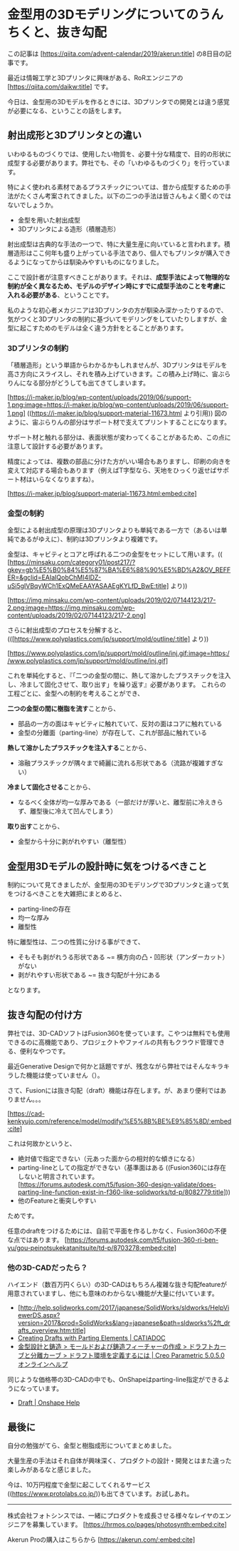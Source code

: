 # 金型用の3Dモデリングについてのうんちくと、抜き勾配

この記事は [https://qiita.com/advent-calendar/2019/akerun:title] の8日目の記事です。

最近は情報工学と3Dプリンタに興味がある、RoRエンジニアの[https://qiita.com/daikw:title] です。

今日は、金型用の3Dモデルを作るときには、3Dプリンタでの開発とは違う感覚が必要になる、ということの話をします。

## 射出成形と3Dプリンタとの違い
いわゆるものづくりでは、使用したい物質を、必要十分な精度で、目的の形状に成型する必要があります。弊社でも、その「いわゆるものづくり」を行っています。

特によく使われる素材であるプラスチックについては、昔から成型するための手法がたくさん考案されてきました。以下の二つの手法は皆さんもよく聞くのではないでしょうか。

- 金型を用いた射出成型
- 3Dプリンタによる造形（積層造形）

射出成型は古典的な手法の一つで、特に大量生産に向いていると言われます。積層造形はここ何年も盛り上がっている手法であり、個人でもプリンタが購入できるようになってからは馴染みやすいものになりました。

ここで設計者が注意すべきことがあります。それは、<b>成型手法によって物理的な制約が全く異なるため、モデルのデザイン時にすでに成型手法のことを考慮に入れる必要がある</b>、ということです。

私のような初心者メカジニアは3Dプリンタの方が馴染み深かったりするので、気がつくと3Dプリンタの制約に基づいてモデリングをしていたりしますが、金型に起こすためのモデルは全く違う方針をとることがあります。

### 3Dプリンタの制約
「積層造形」という単語からわかるかもしれませんが、3Dプリンタはモデルを高さ方向にスライスし、それを積み上げていきます。この積み上げ時に、宙ぶらりんになる部分がどうしても出てきてしまいます。

[https://i-maker.jp/blog/wp-content/uploads/2019/06/support-1.png:image=https://i-maker.jp/blog/wp-content/uploads/2019/06/support-1.png] ((https://i-maker.jp/blog/support-material-11673.html より引用))
図のように、宙ぶらりんの部分はサポート材で支えてプリントすることになります。

サポート材と触れる部分は、表面状態が変わってくることがあるため、この点に注意して設計する必要があります。

精度によっては、複数の部品に分けた方がいい場合もありますし、印刷の向きを変えて対応する場合もあります（例えばT字型なら、天地をひっくり返せばサポート材はいらなくなりますね）。

[https://i-maker.jp/blog/support-material-11673.html:embed:cite]

### 金型の制約
金型による射出成型の原理は3Dプリンタよりも単純である一方で（あるいは単純であるがゆえに）、制約は3Dプリンタより複雑です。

金型は、キャビティとコアと呼ばれる二つの金型をセットにして用います。(( [https://minsaku.com/category01/post217/?gkey=gb%E5%B0%84%E5%87%BA%E6%88%90%E5%BD%A2&OV_REFFER=&gclid=EAIaIQobChMI4IDZ-uSi5gIVBqyWCh1ExQMeEAAYASAAEgKYLfD_BwE:title] より))

[https://img.minsaku.com/wp-content/uploads/2019/02/07144123/217-2.png:image=https://img.minsaku.com/wp-content/uploads/2019/02/07144123/217-2.png]

さらに射出成型のプロセスを分解すると、 (([https://www.polyplastics.com/jp/support/mold/outline/:title] より))

[https://www.polyplastics.com/jp/support/mold/outline/inj.gif:image=https://www.polyplastics.com/jp/support/mold/outline/inj.gif]

これを単純化すると、『「二つの金型の間に、熱して溶かしたプラスチックを注入し、冷まして固化させて、取り出す」を繰り返す』必要があります。
これらの工程ごとに、金型への制約を考えることができ、

<b>二つの金型の間に樹脂を流す</b>ことから、

- 部品の一方の面はキャビティに触れていて、反対の面はコアに触れている
- 金型の分離面（parting-line）が存在して、これが部品に触れている

<b>熱して溶かしたプラスチックを注入する</b>ことから、

- 溶融プラスチックが隅々まで綺麗に流れる形状である（流路が複雑すぎない）

<b>冷まして固化させる</b>ことから、

- なるべく全体が均一な厚みである（一部だけが厚いと、離型前に冷えきらず、離型後に冷えて凹んでしまう）

<b>取り出す</b>ことから、

- 金型から十分に剥がれやすい（離型性）


## 金型用3Dモデルの設計時に気をつけるべきこと
制約について見てきましたが、金型用の3Dモデリングで3Dプリンタと違って気をつけるべきことを大雑把にまとめると、

- parting-lineの存在
- 均一な厚み
- 離型性

特に離型性は、二つの性質に分ける事ができて、

- そもそも剥がれうる形状である ~= 横方向の凸・凹形状（アンダーカット）がない
- 剥がれやすい形状である ~= 抜き勾配が十分にある

となります。

## 抜き勾配の付け方
弊社では、3D-CADソフトはFusion360を使っています。こやつは無料でも使用できるのに高機能であり、プロジェクトやファイルの共有もクラウド管理できる、便利なやつです。

最近Generative Designで何かと話題ですが、残念ながら弊社ではそんなキラキラした機能は使っていません（）。

さて、Fusionには抜き勾配（draft）機能は存在します。が、あまり便利ではありません。。。

[https://cad-kenkyujo.com/reference/model/modify/%E5%8B%BE%E9%85%8D/:embed:cite]

これは何故かというと、

- 絶対値で指定できない（元あった面からの相対的な傾きになる）
- parting-lineとしての指定ができない（基準面はある ((Fusion360には存在しないと明言されています。<br>[https://forums.autodesk.com/t5/fusion-360-design-validate/does-parting-line-function-exist-in-f360-like-solidworks/td-p/8082779:title]))
- 他のFeatureと衝突しやすい

ためです。

任意のdraftをつけるためには、自前で平面を作るしかなく、Fusion360の不便な点ではあります。
[https://forums.autodesk.com/t5/fusion-360-ri-ben-yu/gou-peinotsukekatanitsuite/td-p/8703278:embed:cite]


### 他の3D-CADだったら？
ハイエンド（数百万円くらい）の3D-CADはもちろん複雑な抜き勾配featureが用意されていますし、他にも意味のわからない機能が大量に付いています。

- [http://help.solidworks.com/2017/japanese/SolidWorks/sldworks/HelpViewerDS.aspx?version=2017&prod=SolidWorks&lang=japanese&path=sldworks%2ft_drafts_overview.htm:title]
- [Creating Drafts with Parting Elements | CATIADOC](http://catiadoc.free.fr/online/prtug_C2/prtugbt0603.htm)
- [金型設計と鋳造 > モールドおよび鋳造フィーチャーの作成 > ドラフトカーブと分離カーブ > ドラフト環境を定義するには | Creo Parametric 5.0.5.0 オンラインヘルプ](http://support.ptc.com/help/creo/creo_pma/japanese/#page/mold_and_casting%2Fmold%2FTo_Define_the_Draft_Environment.html)


同じような価格帯の3D-CADの中でも、OnShapeはparting-line指定ができるようになっています。

- [Draft | Onshape Help](https://cad.onshape.com/help/Content/draft.htm)



## 最後に
自分の勉強がてら、金型と樹脂成形についてまとめました。

大量生産の手法はそれ自体が興味深く、プロダクトの設計・開発とはまた違った楽しみがあるなと感じました。

今は、10万円程度で金型に起こしてくれるサービス((https://www.protolabs.co.jp/))も出てきています。お試しあれ。



---

株式会社フォトシンスでは、一緒にプロダクトを成長させる様々なレイヤのエンジニアを募集しています。
[https://hrmos.co/pages/photosynth:embed:cite]


Akerun Proの購入はこちらから
[https://akerun.com/:embed:cite]
